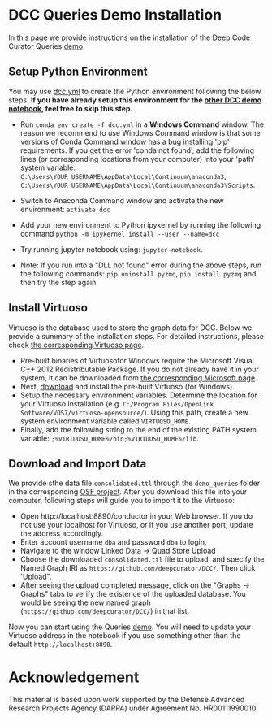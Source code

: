 # DCC Queries Demo Installation

In this page we provide instructions on the installation of the Deep Code Curator Queries [demo](Queries.ipynb).

## Setup Python Environment

You may use [dcc.yml](../../dcc.yml) to create the Python environment following the below steps. **If you have already setup this environment for the [other DCC demo notebook](Deep%20Code%20Curator%20(DCC).ipynb), feel free to skip this step.**
- Run `conda env create -f dcc.yml` in a **Windows Command** window. The reason we recommend to use Windows Command window is that some versions of Conda Command window has a bug installing 'pip' requirements. If you get the error 'conda not found', add the following lines (or corresponding locations from your computer) into your 'path' system variable: `C:\Users\YOUR_USERNAME\AppData\Local\Continuum\anaconda3`, `C:\Users\YOUR_USERNAME\AppData\Local\Continuum\anaconda3\Scripts`.
- Switch to Anaconda Command window and activate the new environment: `activate dcc`
- Add your new environment to Python ipykernel by running the following command `python -m ipykernel install --user --name=dcc`
- Try running jupyter notebook using: `jupyter-notebook`.

- Note: If you run into a "DLL not found" error during the above steps, run the following commands: `pip uninstall pyzmq`, `pip install pyzmq` and then try the step again.

## Install Virtuoso
Virtuoso is the database used to store the graph data for DCC. Below we provide a summary of the installation steps. For detailed instructions, please check [the corresponding Virtuoso page](http://vos.openlinksw.com/owiki/wiki/VOS/VOSUsageWindows).
- Pre-built binaries of Virtuosofor Windows require the Microsoft Visual C++ 2012 Redistributable Package. If you do not already have it in your system, it can be downloaded from [the corresponding Microsoft page](https://www.microsoft.com/en-us/download/details.aspx?id=30679#).
- Next, [download](https://sourceforge.net/projects/virtuoso/files/virtuoso/7.2.5/Virtuoso_OpenSource_Server_7.20.x64.exe/download) and install the pre-built Virtuoso (for Windows).
- Setup the necessary environment variables. Determine the location for your Virtuoso installation (e.g. `C:/Program Files/OpenLink Software/VOS7/virtuoso-opensource/`). Using this path, create a new system environment variable called `VIRTUOSO_HOME`.
- Finally, add the following string to the end of the existing PATH system variable: `;%VIRTUOSO_HOME%/bin;%VIRTUOSO_HOME%/lib`.


## Download and Import Data
We provide sthe data file `consolidated.ttl` through the `demo_queries` folder in the corresponding [OSF project](https://osf.io/jdhw8/). After you download this file into your computer, following steps will guide you to import it to the Virtuoso:
- Open http://localhost:8890/conductor in your Web browser. If you do not use your localhost for Virtuoso, or if you use another port, update the address accordingly.
- Enter account username `dba` and password `dba` to login.
- Navigate to the window Linked Data → Quad Store Upload
- Choose the downloaded `consolidated.ttl` file to upload, and specify the Named Graph IRI as `https://github.com/deepcurator/DCC/`. Then click 'Upload".
- After seeing the upload completed message, click on the "Graphs -> Graphs" tabs to verify the existence of the uploaded database. You would be seeing the new named graph (`https://github.com/deepcurator/DCC/`) in that list.

Now you can start using the Queries [demo](Queries.ipynb). You will need to update your Virtuoso address in the notebook if you use something other than the default `http://localhost:8890`.


# Acknowledgement

This material is based upon work supported by the Defense Advanced Research Projects Agency (DARPA) under Agreement No. HR00111990010
 
